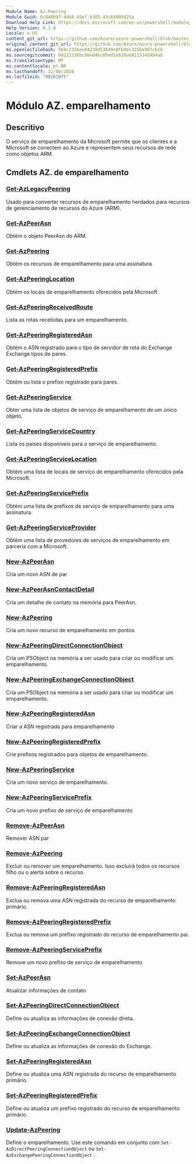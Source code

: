 ```yaml
---
Module Name: Az.Peering
Module Guid: 6c848b97-4dd4-49ef-b385-43c64905d25a
Download Help Link: https://docs.microsoft.com/en-us/powershell/module/az.peering.md
Help Version: 0.1.0
Locale: e-US
content_git_url: https://github.com/Azure/azure-powershell/blob/master/src/Peering/Peering/help/Az.Peering.md
original_content_git_url: https://github.com/Azure/azure-powershell/blob/master/src/Peering/Peering/help/Az.Peering.md
ms.openlocfilehash: 568c235bee84238d53849e8fb9dc3258e907cb18
ms.sourcegitcommit: 04221336bc9eed46c05ed1e828a6811534d4b4ab
ms.translationtype: MT
ms.contentlocale: pt-BR
ms.lasthandoff: 12/08/2020
ms.locfileid: "98261075"
---
```

# Módulo AZ. emparelhamento
## Descritivo
O serviço de emparelhamento da Microsoft permite que os clientes e a Microsoft se conectem ao Azure e representem seus recursos de rede como objetos ARM.

## Cmdlets AZ. de emparelhamento
### [Get-AzLegacyPeering](Get-AzLegacyPeering.md)
Usado para converter recursos de emparelhamento herdados para recursos de gerenciamento de recursos do Azure (ARM). 

### [Get-AzPeerAsn](Get-AzPeerAsn.md)
Obtém o objeto PeerAsn do ARM.

### [Get-AzPeering](Get-AzPeering.md)
Obtém os recursos de emparelhamento para uma assinatura

### [Get-AzPeeringLocation](Get-AzPeeringLocation.md)
Obtém os locais de emparelhamento oferecidos pela Microsoft

### [Get-AzPeeringReceivedRoute](Get-AzPeeringReceivedRoute.md)
Lista as rotas recebidas para um emparelhamento.

### [Get-AzPeeringRegisteredAsn](Get-AzPeeringRegisteredAsn.md)
Obtém o ASN registrado para o tipo de servidor de rota do Exchange Exchange tipos de pares.

### [Get-AzPeeringRegisteredPrefix](Get-AzPeeringRegisteredPrefix.md)
Obtém ou lista o prefixo registrado para pares.

### [Get-AzPeeringService](Get-AzPeeringService.md)
Obter uma lista de objetos de serviço de emparelhamento de um único objeto.

### [Get-AzPeeringServiceCountry](Get-AzPeeringServiceCountry.md)
Lista os países disponíveis para o serviço de emparelhamento.

### [Get-AzPeeringServiceLocation](Get-AzPeeringServiceLocation.md)
Obtém uma lista de locais de serviço de emparelhamento oferecidos pela Microsoft.

### [Get-AzPeeringServicePrefix](Get-AzPeeringServicePrefix.md)
Obtém uma lista de prefixos de serviço de emparelhamento para uma assinatura.

### [Get-AzPeeringServiceProvider](Get-AzPeeringServiceProvider.md)
Obtém uma lista de provedores de serviços de emparelhamento em parceria com a Microsoft.

### [New-AzPeerAsn](New-AzPeerAsn.md)
Cria um novo ASN de par 

### [New-AzPeerAsnContactDetail](New-AzPeerAsnContactDetail.md)
Cria um detalhe de contato na memória para PeerAsn. 

### [New-AzPeering](New-AzPeering.md)
Cria um novo recurso de emparelhamento em pontos

### [New-AzPeeringDirectConnectionObject](New-AzPeeringDirectConnectionObject.md)
Cria um PSObject na memória a ser usado para criar ou modificar um emparelhamento.

### [New-AzPeeringExchangeConnectionObject](New-AzPeeringExchangeConnectionObject.md)
Cria um PSObject na memória a ser usado para criar ou modificar um emparelhamento.

### [New-AzPeeringRegisteredAsn](New-AzPeeringRegisteredAsn.md)
Criar a ASN registrada para emparelhamento

### [New-AzPeeringRegisteredPrefix](New-AzPeeringRegisteredPrefix.md)
Crie prefixos registrados para objetos de emparelhamento.

### [New-AzPeeringService](New-AzPeeringService.md)
Cria um novo serviço de emparelhamento.

### [New-AzPeeringServicePrefix](New-AzPeeringServicePrefix.md)
Cria um novo prefixo de serviço de emparelhamento

### [Remove-AzPeerAsn](Remove-AzPeerAsn.md)
Remover ASN par

### [Remove-AzPeering](Remove-AzPeering.md)
Excluir ou remover um emparelhamento. Isso excluirá todos os recursos filho ou o alerta sobre o recurso.

### [Remove-AzPeeringRegisteredAsn](Remove-AzPeeringRegisteredAsn.md)
Exclua ou remova uma ASN registrada do recurso de emparelhamento primário.

### [Remove-AzPeeringRegisteredPrefix](Remove-AzPeeringRegisteredPrefix.md)
Exclua ou remova um prefixo registrado do recurso de emparelhamento pai.

### [Remove-AzPeeringServicePrefix](Remove-AzPeeringServicePrefix.md)
Remove um novo prefixo de serviço de emparelhamento

### [Set-AzPeerAsn](Set-AzPeerAsn.md)
Atualizar informações de contato

### [Set-AzPeeringDirectConnectionObject](Set-AzPeeringDirectConnectionObject.md)
Define ou atualiza as informações de conexão direta. 

### [Set-AzPeeringExchangeConnectionObject](Set-AzPeeringExchangeConnectionObject.md)
Define ou atualiza as informações de conexão do Exchange. 

### [Set-AzPeeringRegisteredAsn](Set-AzPeeringRegisteredAsn.md)
Define ou atualiza uma ASN registrada do recurso de emparelhamento primário.

### [Set-AzPeeringRegisteredPrefix](Set-AzPeeringRegisteredPrefix.md)
Define ou atualiza um prefixo registrado do recurso de emparelhamento primário.

### [Update-AzPeering](Update-AzPeering.md)
Define o emparelhamento. Use este comando em conjunto com `Set-AzDirectPeeringConnectionObject` ou `Set-AzExchangePeeringConnectionObject` .

